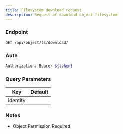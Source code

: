```yaml
---
title: Filesystem download request
description: Request of download object filesystem
---
```


### Endpoint

```bash
GET /api/object/fs/download/
```

### Auth

```bash
Authorization: Bearer ${token}
```

### Query Parameters

| Key | Default |
|-----|---------|
| identity |  |

### Notes

- Object Permission Required
